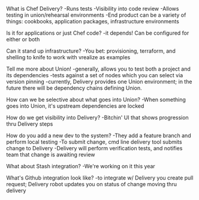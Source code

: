 What is Chef Delivery?
-Runs tests
-Visibility into code review
-Allows testing in union/rehearsal environments
-End product can be a variety of things: cookbooks, application packages, infrastructure environments

Is it for applications or just Chef code?
-it depends! Can be configured for either or both

Can it stand up infrastructure?
-You bet: provisioning, terraform, and shelling to knife to work with vrealize as examples

Tell me more about Union!
-generally, allows you to test both a project and its dependencies
-tests against a set of nodes which you can select via version pinning
-currently, Delivery provides one Union environment; in the future there will be dependency chains defining Union.

How can we be selective about what goes into Union?
-When something goes into Union, it's upstream dependencies are locked

How do we get visibility into Delivery?
-Bitchin' UI that shows progression thru Delivery steps

How do you add a new dev to the system?
-They add a feature branch and perform local testing
-To submit change, cmd line delivery tool submits change to Delivery
-Delivery will perform verification tests, and notifies team that change is awaiting review

What about Stash integration?
-We're working on it this year

What's Github integration look like?
-to integrate w/ Delivery you create pull request; Delivery robot updates you on status of change moving thru delivery